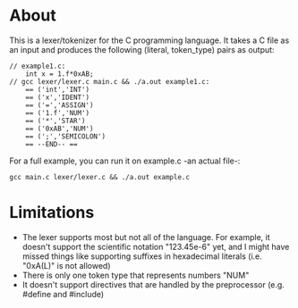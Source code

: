 # About
This is a lexer/tokenizer for the C programming language. It takes a C file as an input and produces the following (literal, token_type) pairs as output:
```
// example1.c:
    int x = 1.f*0xAB;
// gcc lexer/lexer.c main.c && ./a.out example1.c:
    == ('int','INT')
    == ('x','IDENT')
    == ('=','ASSIGN')
    == ('1.f','NUM')
    == ('*','STAR')
    == ('0xAB','NUM')
    == (';','SEMICOLON')
    == --END-- ==
```

For a full example, you can run it on example.c -an actual file-:
```
gcc main.c lexer/lexer.c && ./a.out example.c
```

# Limitations
- The lexer supports most but not all of the language. For example, it doesn't support the scientific notation "123.45e-6" yet, and I might have missed things like supporting suffixes in hexadecimal literals (i.e. "0xA(L)" is not allowed)
- There is only one token type that represents numbers "NUM"
- It doesn't support directives that are handled by the preprocessor (e.g. #define and #include)
